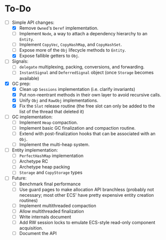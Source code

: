 # To-Do

- [ ] Simple API changes:
  - [x] Remove `Owned`'s `Deref` implementation.
  - [ ] Implement `Node`, a way to attach a dependency hierarchy to an `Entity`.
  - [ ] Implement `CopyVec`, `CopyHashMap`, and `CopyHashSet`.
  - [ ] Expose more of the `Obj` lifecycle methods to `Entity`.
  - [x] Expose fallible getters to `Obj`.
- [ ] Signals:
  - [ ] `delegate` multiplexing, packing, conversions, and forwarding.
  - [ ] `InstantSignal` and `DeferredSignal` object (once `Storage` becomes available)
- [x] GC prep:
  - [x] Clean up `Sessions` implementation (i.e. clarify invariants)
  - [x] Put non-reentrant methods in their own layer to avoid recursive calls.
  - [x] Unify `Obj` and `RawObj` implementations.
  - [x] Fix the `Slot` release routine (the free slot can only be added to the list of the thread
        that deleted it)
- [ ] GC implementation:
  - [ ] Implement `Heap` compaction.
  - [ ] Implement basic GC finalization and compaction routine.
  - [ ] Extend with post-finalization hooks that can be associated with an `Obj`.
  - [ ] Implement the multi-heap system.
- [ ] Entity implementation:
  - [ ] `PerfectHashMap` implementation
  - [ ] Archetype RC
  - [ ] Archetype heap packing
  - [ ] `Storage` and `CopyStorage` types
- [ ] Future:
  - [ ] Benchmark final performance
  - [ ] Use guard pages to make allocation API branchless (probably not necessary; most other ECS'
        have pretty expensive entity creation routines)
  - [ ] Implement multithreaded compaction
  - [ ] Allow multithreaded finalization
  - [ ] Write internals document
  - [ ] Add RW session locks to emulate ECS-style read-only component acquisition.
  - [ ] Document the API
